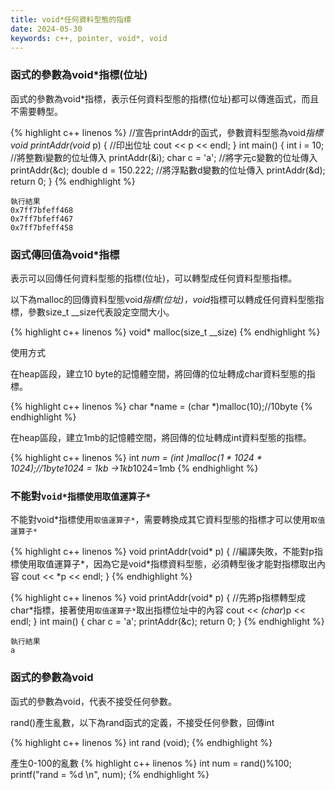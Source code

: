```yaml
---
title: void*任何資料型態的指標
date: 2024-05-30
keywords: c++, pointer, void*, void
---
```


### 函式的參數為void*指標(位址)

函式的參數為void*指標，表示任何資料型態的指標(位址)都可以傳進函式，而且不需要轉型。

{% highlight c++ linenos %}
//宣告printAddr的函式，參數資料型態為void*指標
void printAddr(void* p) {
    //印出位址
    cout << p << endl;
}
int main() {
    int i = 10;
    //將整數i變數的位址傳入
    printAddr(&i);
    char c = 'a';
    //將字元c變數的位址傳入
    printAddr(&c);
    double d = 150.222;
    //將浮點數d變數的位址傳入
    printAddr(&d);
    return 0;
}
{% endhighlight %}

```
執行結果
0x7ff7bfeff468
0x7ff7bfeff467
0x7ff7bfeff458
```

### 函式傳回值為void*指標

表示可以回傳任何資料型態的指標(位址)，可以轉型成任何資料型態指標。

以下為malloc的回傳資料型態void*指標(位址)，void*指標可以轉成任何資料型態指標，參數size_t  __size代表設定空間大小。

{% highlight c++ linenos %}
void* malloc(size_t __size)
{% endhighlight %}

使用方式

在heap區段，建立10 byte的記憶體空間，將回傳的位址轉成char資料型態的指標。

{% highlight c++ linenos %}
char *name = (char *)malloc(10);//10byte
{% endhighlight %}


在heap區段，建立1mb的記憶體空間，將回傳的位址轉成int資料型態的指標。

{% highlight c++ linenos %}
int *num = (int *)malloc(1 * 1024 * 1024);//1byte*1024 = 1kb ->1kb*1024=1mb
{% endhighlight %}


### 不能對`void*指標使用取值運算子*`

不能對void*指標使用`取值運算子*`，需要轉換成其它資料型態的指標才可以使用`取值運算子*`

{% highlight c++ linenos %}
void printAddr(void* p) {
    //編譯失敗，不能對p指標使用取值運算子*，因為它是void*指標資料型態，必須轉型後才能對指標取出內容
    cout << *p << endl;
}
{% endhighlight %}


{% highlight c++ linenos %}
void printAddr(void* p) {
    //先將p指標轉型成char*指標，接著使用`取值運算子*`取出指標位址中的內容
    cout << *(char*)p << endl;
}
int main() {
    char c = 'a';
    printAddr(&c);
    return 0;
}
{% endhighlight %}

```
執行結果
a
```

### 函式的參數為void

函式的參數為void，代表不接受任何參數。

rand()產生亂數，以下為rand函式的定義，不接受任何參數，回傳int

{% highlight c++ linenos %}
int rand (void);
{% endhighlight %}

產生0-100的亂數
{% highlight c++ linenos %}
    int num = rand()%100;
    printf("rand = %d \n", num);
{% endhighlight %}